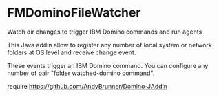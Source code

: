 # FMDominoFileWatcher
Watch dir changes to trigger IBM Domino commands and run agents

This Java addin allow to register any number of local system or network folders at OS level and receive change event.

These events trigger an IBM Domino command. You can configure any number of pair "folder watched-domino command".


require https://github.com/AndyBrunner/Domino-JAddin
